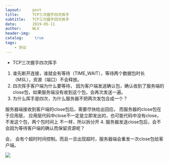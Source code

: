 ```yaml
---
layout:     post
title:      TCP三次握手四次挥手
subtitle:   TCP三次握手四次挥手
date:       2019-05-11
author:     WLX
header-img:  
catalog: 	 true
tags:
    - 协议
---
```


- TCP三次握手四次挥手
1. 谁先断开连接，谁就会有等待（TIME_WAIT），等待两个数据包时长（MSL），资源（端口）不会释放。
2. 四次挥手客户端为什么要等待， 因为客户端发送确认包，确认收到了服务端的close包，如果服务端没有收到这个包，会再次发送一遍。
3. 为什么挥手是四次，为什么服务器不把两次发包合成一个？

服务器端接收到客户端的close包后，需要尽快给出回应， 而服务器的close包在于应用层， 应用层代码中close不一定是立即发出的，也可能代码中没有close，不发这个包，两个包时间上
不一样，所以拆分开
4. 服务器发送close包后，会不会因为等待客户端的确认而保留资源呢？

会， 会有个超时时间控制。而且一旦出现超时，服务器端会重发一次close包给客户端。

![](http://wx4.sinaimg.cn/mw690/dc889cfaly1g38tx4xhsaj21320nre0t.jpg) 